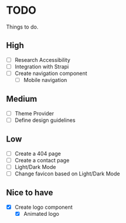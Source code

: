 # TODO

Things to do.

## High

- [ ] Research Accessibility
- [ ] Integration with Strapi
- [ ] Create navigation component
  - [ ] Mobile navigation

## Medium

- [ ] Theme Provider
- [ ] Define design guidelines

## Low

- [ ] Create a 404 page
- [ ] Create a contact page
- [ ] Light/Dark Mode
- [ ] Change favicon based on Light/Dark Mode

## Nice to have

- [x] Create logo component
  - [x] Animated logo
